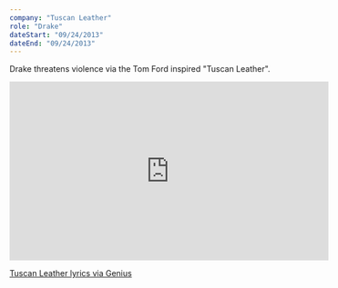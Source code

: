 ```yaml
---
company: "Tuscan Leather"
role: "Drake"
dateStart: "09/24/2013"
dateEnd: "09/24/2013"
---
```


Drake threatens violence via the Tom Ford inspired "Tuscan Leather".

<iframe width="560" height="315" src="https://www.youtube.com/embed/kAsoZc7MFCg?si=bHiVAVhixRnx5Thc" title="YouTube video player" loading="lazy" frameborder="0" allow="accelerometer; autoplay; clipboard-write; encrypted-media; gyroscope; picture-in-picture; web-share" referrerpolicy="strict-origin-when-cross-origin" allowfullscreen></iframe>

[Tuscan Leather lyrics via Genius](https://genius.com/Drake-tuscan-leather-lyrics)